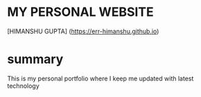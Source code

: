
# MY PERSONAL WEBSITE
 [HIMANSHU GUPTA] (https://err-himanshu.github.io)

 # summary
 
  This is my personal portfolio where I keep me updated with latest technology 


